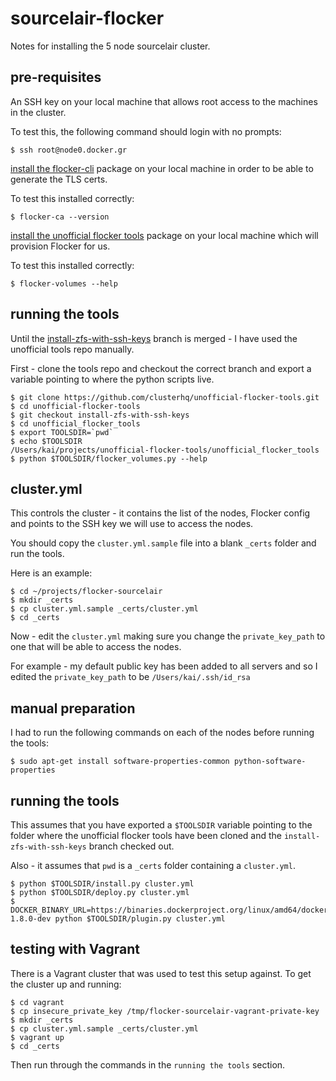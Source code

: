 sourcelair-flocker
==================

Notes for installing the 5 node sourcelair cluster.

## pre-requisites

An SSH key on your local machine that allows root access to the machines in the cluster.

To test this, the following command should login with no prompts:

```
$ ssh root@node0.docker.gr
```

[install the flocker-cli](https://docs.clusterhq.com/en/0.3.2/indepth/installation.html#installing-flocker-cli) package on your local machine in order to be able to generate the TLS certs.

To test this installed correctly:

```
$ flocker-ca --version
```

[install the unofficial flocker tools](https://docs.clusterhq.com/en/1.0.1/labs/installer.html) package on your local machine which will provision Flocker for us.

To test this installed correctly:

```
$ flocker-volumes --help
```

## running the tools
Until the [install-zfs-with-ssh-keys](https://github.com/ClusterHQ/unofficial-flocker-tools/tree/install-zfs-with-ssh-keys) branch is merged - I have used the unofficial tools repo manually.

First - clone the tools repo and checkout the correct branch and export a variable pointing to where the python scripts live.

```
$ git clone https://github.com/clusterhq/unofficial-flocker-tools.git
$ cd unofficial-flocker-tools
$ git checkout install-zfs-with-ssh-keys
$ cd unofficial_flocker_tools
$ export TOOLSDIR=`pwd`
$ echo $TOOLSDIR
/Users/kai/projects/unofficial-flocker-tools/unofficial_flocker_tools
$ python $TOOLSDIR/flocker_volumes.py --help
```

## cluster.yml

This controls the cluster - it contains the list of the nodes, Flocker config and points to the SSH key we will use to access the nodes.

You should copy the `cluster.yml.sample` file into a blank `_certs` folder and run the tools.

Here is an example:

```
$ cd ~/projects/flocker-sourcelair
$ mkdir _certs
$ cp cluster.yml.sample _certs/cluster.yml
$ cd _certs
```

Now - edit the `cluster.yml` making sure you change the `private_key_path` to one that will be able to access the nodes.

For example - my default public key has been added to all servers and so I edited the `private_key_path` to be `/Users/kai/.ssh/id_rsa`

## manual preparation

I had to run the following commands on each of the nodes before running the tools:

```
$ sudo apt-get install software-properties-common python-software-properties
```

## running the tools

This assumes that you have exported a `$TOOLSDIR` variable pointing to the folder where the unofficial flocker tools have been cloned and the `install-zfs-with-ssh-keys` branch checked out.

Also - it assumes that `pwd` is a `_certs` folder containing a `cluster.yml`.

```
$ python $TOOLSDIR/install.py cluster.yml
$ python $TOOLSDIR/deploy.py cluster.yml
$ DOCKER_BINARY_URL=https://binaries.dockerproject.org/linux/amd64/docker-1.8.0-dev python $TOOLSDIR/plugin.py cluster.yml
```

## testing with Vagrant

There is a Vagrant cluster that was used to test this setup against.  To get the cluster up and running:

```
$ cd vagrant
$ cp insecure_private_key /tmp/flocker-sourcelair-vagrant-private-key
$ mkdir _certs
$ cp cluster.yml.sample _certs/cluster.yml
$ vagrant up
$ cd _certs
```

Then run through the commands in the `running the tools` section.